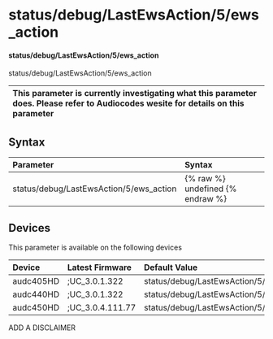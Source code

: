 ﻿---
description: status/debug/LastEwsAction/5/ews_action
search: false
---

# status/debug/LastEwsAction/5/ews_action

#### status/debug/LastEwsAction/5/ews_action

status/debug/LastEwsAction/5/ews_action


| This parameter is currently investigating what this parameter does. Please refer to Audiocodes wesite for details on this parameter | 
| :--- |

## Syntax
| Parameter | Syntax |
| :--- | :--- |
|status/debug/LastEwsAction/5/ews_action | {% raw %} undefined {% endraw %}|

## Devices
This parameter is available on the following devices

| Device | Latest Firmware | Default Value |
|:---|:---|:---|
| audc405HD | ;UC_3.0.1.322 | status/debug/LastEwsAction/5/ews_action= 
| audc440HD | ;UC_3.0.1.322 | status/debug/LastEwsAction/5/ews_action= 
| audc450HD | ;UC_3.0.4.111.77 | status/debug/LastEwsAction/5/ews_action= 

ADD A DISCLAIMER
